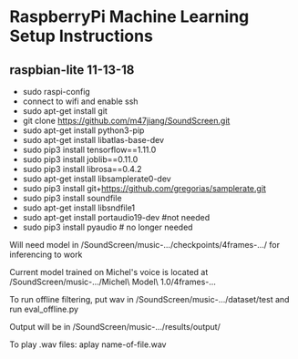 # RaspberryPi Machine Learning Setup Instructions

## raspbian-lite 11-13-18
* sudo raspi-config
* connect to wifi and enable ssh
* sudo apt-get install git
* git clone https://github.com/m47jiang/SoundScreen.git
* sudo apt-get install python3-pip
* sudo apt-get install libatlas-base-dev
* sudo pip3 install tensorflow==1.11.0
* sudo pip3 install joblib==0.11.0
* sudo pip3 install librosa==0.4.2
* sudo apt-get install libsamplerate0-dev
* sudo pip3 install git+https://github.com/gregorias/samplerate.git
* sudo pip3 install soundfile
* sudo apt-get install libsndfile1
* sudo apt-get install portaudio19-dev #not needed
* sudo pip3 install pyaudio # no longer needed

Will need model in /SoundScreen/music-.../checkpoints/4frames-.../ for inferencing to work

Current model trained on Michel's voice is located at /SoundScreen/music-.../Michel\ Model\ 1.0/4frames-...

To run offline filtering, put wav in /SoundScreen/music-.../dataset/test and run eval_offline.py

Output will be in /SoundScreen/music-.../results/output/

To play .wav files: aplay name-of-file.wav
